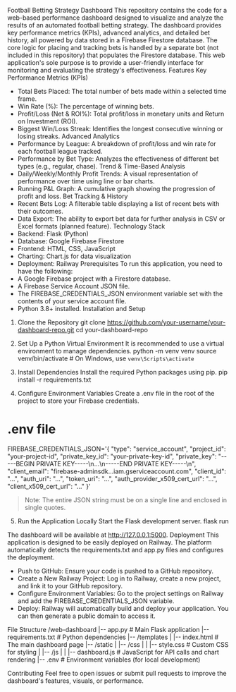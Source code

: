 Football Betting Strategy Dashboard
This repository contains the code for a web-based performance dashboard designed to visualize and analyze the results of an automated football betting strategy. The dashboard provides key performance metrics (KPIs), advanced analytics, and detailed bet history, all powered by data stored in a Firebase Firestore database.
The core logic for placing and tracking bets is handled by a separate bot (not included in this repository) that populates the Firestore database. This web application's sole purpose is to provide a user-friendly interface for monitoring and evaluating the strategy's effectiveness.
Features
Key Performance Metrics (KPIs)
 * Total Bets Placed: The total number of bets made within a selected time frame.
 * Win Rate (%): The percentage of winning bets.
 * Profit/Loss (Net & ROI%): Total profit/loss in monetary units and Return on Investment (ROI).
 * Biggest Win/Loss Streak: Identifies the longest consecutive winning or losing streaks.
Advanced Analytics
 * Performance by League: A breakdown of profit/loss and win rate for each football league tracked.
 * Performance by Bet Type: Analyzes the effectiveness of different bet types (e.g., regular, chase).
Trend & Time-Based Analysis
 * Daily/Weekly/Monthly Profit Trends: A visual representation of performance over time using line or bar charts.
 * Running P&L Graph: A cumulative graph showing the progression of profit and loss.
Bet Tracking & History
 * Recent Bets Log: A filterable table displaying a list of recent bets with their outcomes.
 * Data Export: The ability to export bet data for further analysis in CSV or Excel formats (planned feature).
Technology Stack
 * Backend: Flask (Python)
 * Database: Google Firebase Firestore
 * Frontend: HTML, CSS, JavaScript
 * Charting: Chart.js for data visualization
 * Deployment: Railway
Prerequisites
To run this application, you need to have the following:
 * A Google Firebase project with a Firestore database.
 * A Firebase Service Account JSON file.
 * The FIREBASE_CREDENTIALS_JSON environment variable set with the contents of your service account file.
 * Python 3.8+ installed.
Installation and Setup
1. Clone the Repository
git clone https://github.com/your-username/your-dashboard-repo.git
cd your-dashboard-repo

2. Set Up a Python Virtual Environment
It is recommended to use a virtual environment to manage dependencies.
python -m venv venv
source venv/bin/activate  # On Windows, use `venv\Scripts\activate`

3. Install Dependencies
Install the required Python packages using pip.
pip install -r requirements.txt

4. Configure Environment Variables
Create a .env file in the root of the project to store your Firebase credentials.
# .env file
FIREBASE_CREDENTIALS_JSON='{
  "type": "service_account",
  "project_id": "your-project-id",
  "private_key_id": "your-private-key-id",
  "private_key": "-----BEGIN PRIVATE KEY-----\\n...\\n-----END PRIVATE KEY-----\\n",
  "client_email": "firebase-adminsdk...iam.gserviceaccount.com",
  "client_id": "...",
  "auth_uri": "...",
  "token_uri": "...",
  "auth_provider_x509_cert_url": "...",
  "client_x509_cert_url": "..."
}'

> Note: The entire JSON string must be on a single line and enclosed in single quotes.
> 
5. Run the Application Locally
Start the Flask development server.
flask run

The dashboard will be available at http://127.0.0.1:5000.
Deployment
This application is designed to be easily deployed on Railway. The platform automatically detects the requirements.txt and app.py files and configures the deployment.
 * Push to GitHub: Ensure your code is pushed to a GitHub repository.
 * Create a New Railway Project: Log in to Railway, create a new project, and link it to your GitHub repository.
 * Configure Environment Variables: Go to the project settings on Railway and add the FIREBASE_CREDENTIALS_JSON variable.
 * Deploy: Railway will automatically build and deploy your application. You can then generate a public domain to access it.
   
File Structure
/web-dashboard
|-- app.py                   # Main Flask application
|-- requirements.txt         # Python dependencies
|-- /templates
|   |-- index.html           # The main dashboard page
|-- /static
|   |-- /css
|   |   |-- style.css        # Custom CSS for styling
|   |-- /js
|   |   |-- dashboard.js     # JavaScript for API calls and chart rendering
|-- .env                     # Environment variables (for local development)

Contributing
Feel free to open issues or submit pull requests to improve the dashboard's features, visuals, or performance.
